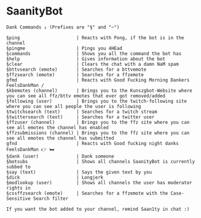 # SaanityBot

    Dank Commands ↓ (Prefixes are "§" and "~")
              
    §ping                     | Reacts with Pong, if the bot is in the channel
    §pingme                   | Pings you 4HEad
    §commands                 | Shows you all the command the bot has
    §help                     | Gives information about the bot
    §clear                    | Clears the chat with a damn NaM spam
    §bttvsearch (emote)       | Searches for a bttvemote
    §ffzsearch (emote)        | Searches for a ffzemote
    gfmd                      | Reacts with Good Fucking Morning Dankers FeelsDankMan / 
    §kbemotes (channel)       | Brings you to the Kunszgbot-Website where you can see all ffz/bttv emotes that ever got removed/added
    §following (user)         | Brings you to the twitch-following site where you can see all people the user is following
    §twitchsearch (text)      | Searches for a twitch stream
    §twittersearch (text)     | Searches for a twitter user
    §ffzuser (channel)        | Brings you to the ffz site where you can see all emotes the channel has enabled 
    §ffzsubmissions (channel) | Brings you to the ffz site where you can see all emotes the channel has submitted
    gfnd                      | Reacts with Good fucking night danks FeelsDankMan 👉 🛏 
    §dank (user)              | Dank someone
    §botsubs                  | Shows all channels SaanityBot is currently subbed to 
    §say (text)               | Says the given text by you
    §dick                     | Longjerk
    §modlookup (user)         | Shows all channels the user has moderator rights in
    §cssffzsearch (emote)     | Searches for a ffzemote with the Case-Sensitive Search filter
                      
    If you want the bot added to your channel, remind Saan1ty in chat :) 

